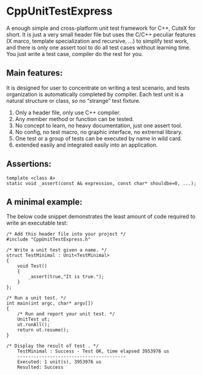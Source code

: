 # CppUnitTestExpress
 A enough simple and cross-platform unit test framework for C++, CuteX for short.
 It is just a very small header file but uses the C/C++ peculiar features (X marco, template specialization and recursive, ...) to simplify test work, and there is only one assert tool to do all test cases without learning time.
 You just write a test case, compiler do the rest for you.
 
## Main features:

It is designed for user to concentrate on writing a test scenario, and tests organization is automatically completed by compiler. Each test unit is a natural structure or class, so no “strange” test fixture.

1. Only a header file, only use C++ compiler.
2. Any member method or function can be tested.
3. No concept to learn, no heavy documentation, just one assert tool.
4. No config, no test macro, no graphic interface, no extrernal library.
5. One test or a group of tests can be executed by name in wild card.
6. extended easily and integrated easily into an application.

## Assertions:
```
template <class A>
static void _assert(const A& expression, const char* shouldbe=0, ...);
```
## A minimal example:

The below code snippet demonstrates the least amount of code required to write an executable test: 
```
/* Add this header file into your project */
#include "CppUnitTestExpress.h"

/* Write a unit test given a name. */
struct TestMinimal : Unit<TestMinimal>
{
	void Test()
	{
		_assert(true,"It is true.");
	}
};

/* Run a unit test. */
int main(int argc, char* argv[])
{
	/* Run and report your unit test. */
	UnitTest ut;
	ut.runAll();
	return ut.resume();
}

/* Display the result of test . */
	TestMinimal : Success - Test OK, time elapsed 3953976 us
	----------------------------------------
	Executed: 1 unit(s), 3953976 us
	Resulted: Success
```

